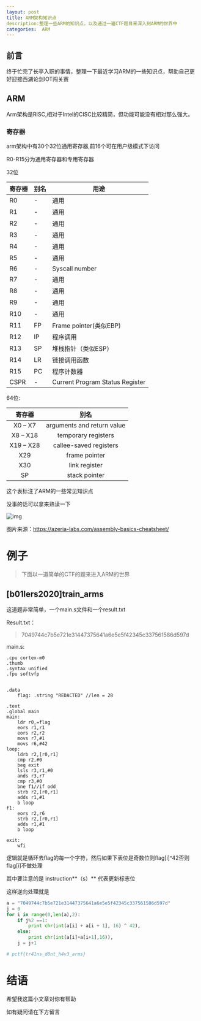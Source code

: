 ```yaml
---
layout: post
title: ARM架构知识点
description:整理一些ARM的知识点，以及通过一遍CTF题目来深入到ARM的世界中
categories:  ARM
---
```


<!--more-->

## 前言

终于忙完了长亭入职的事情，整理一下最近学习ARM的一些知识点，帮助自己更好迎接西湖论剑IOT闯关赛

## ARM

Arm架构是RISC,相对于Intel的CISC比较精简，但功能可能没有相对那么强大。

### 寄存器

arm架构中有30个32位通用寄存器,前16个可在用户级模式下访问

R0-R15分为通用寄存器和专用寄存器

32位

| 寄存器 | 别名 | 用途                            |
| ------ | ---- | ------------------------------- |
| R0     | -    | 通用                            |
| R1     | -    | 通用                            |
| R2     | -    | 通用                            |
| R3     | -    | 通用                            |
| R4     | -    | 通用                            |
| R5     | -    | 通用                            |
| R6     | -    | Syscall number                  |
| R7     | -    | 通用                            |
| R8     | -    | 通用                            |
| R9     | -    | 通用                            |
| R10    | -    | 通用                            |
| R11    | FP   | Frame pointer(类似EBP)          |
| R12    | IP   | 程序调用                        |
| R13    | SP   | 堆栈指针（类似ESP）             |
| R14    | LR   | 链接调用函数                    |
| R15    | PC   | 程序计数器                      |
| CSPR   | -    | Current Program Status Register |

64位:

|  寄存器   |            别名            |
| :-------: | :------------------------: |
|  X0 – X7  | arguments and return value |
| X8 – X18  |    temporary registers     |
| X19 – X28 |   callee-saved registers   |
|    X29    |       frame pointer        |
|    X30    |       link register        |
|    SP     |       stack pointer        |

这个表标注了ARM的一些常见知识点

没事的话可以拿来熟读一下

![img](https://azeria-labs.com/downloads/cheatsheetv1.3-1920x1080.png)

图片来源：https://azeria-labs.com/assembly-basics-cheatsheet/



# 例子

> 下面以一道简单的CTF的题来进入ARM的世界

## [b01lers2020]train_arms

这道题非常简单，一个main.s文件和一个result.txt

Result.txt：

>  7049744c7b5e721e31447375641a6e5e5f42345c337561586d597d

main.s:

```
.cpu cortex-m0
.thumb
.syntax unified
.fpu softvfp


.data 
    flag: .string "REDACTED" //len = 28

.text
.global main
main:
    ldr r0,=flag
    eors r1,r1
    eors r2,r2
    movs r7,#1
    movs r6,#42
loop:
    ldrb r2,[r0,r1]
    cmp r2,#0
    beq exit
    lsls r3,r1,#0
    ands r3,r7
    cmp r3,#0
    bne f1//if odd
    strb r2,[r0,r1]
    adds r1,#1
    b loop
f1:
    eors r2,r6
    strb r2,[r0,r1]
    adds r1,#1
    b loop

exit:
    wfi
```



逻辑就是循环去flag的每一个字符，然后如果下表位是奇数位则flag[i]^42否则flag[i]不做处理

其中要注意的是  instruction**（s）** 代表更新标志位 

这样逆向处理就是

```python
a = "7049744c7b5e721e31447375641a6e5e5f42345c337561586d597d"
j = 0
for i in range(0,len(a),2):
    if j%2 ==1:
        print chr(int(a[i] + a[i + 1], 16) ^ 42),
    else:
        print chr(int(a[i]+a[i+1],16)),
    j = j+1

# pctf{tr41ns_d0nt_h4v3_arms}
```

# 结语

希望我这篇小文章对你有帮助

如有疑问请在下方留言